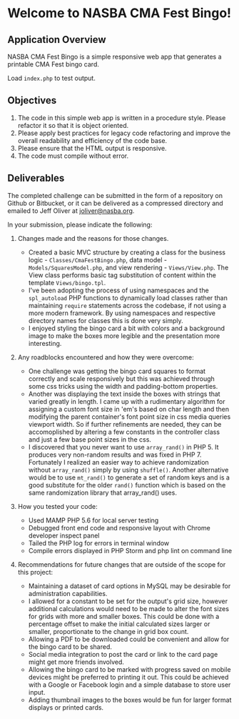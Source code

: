 # Welcome to NASBA CMA Fest Bingo!
## Application Overview
NASBA CMA Fest Bingo is a simple responsive web app that generates a printable CMA Fest bingo card.

Load `index.php` to test output.

## Objectives
1. The code in this simple web app is written in a procedure style. Please refactor it so that it is object oriented.
2. Please apply best practices for legacy code refactoring and improve the overall readability and efficiency of the code base. 
3. Please ensure that the HTML output is responsive.
4. The code must compile without error.

## Deliverables
The completed challenge can be submitted in the form of a repository on Github or Bitbucket, or it can be delivered as a compressed directory and emailed to Jeff Oliver at joliver@nasba.org.
 
In your submission, please indicate the following: 
1. Changes made and the reasons for those changes.
   * Created a basic MVC structure by creating a class for the business logic - `Classes/CmaFestBingo.php`, data model - `Models/SquaresModel.php`, and view rendering - `Views/View.php`. The View class performs basic tag substitution of content within the template `Views/bingo.tpl`.
   * I've been adopting the process of using namespaces and the `spl_autoload` PHP functions to dynamically load classes rather than maintaining `require` statements across the codebase, if not using a more modern framework. By using namespaces and respective directory names for classes this is done very simply.
   * I enjoyed styling the bingo card a bit with colors and a background image to make the boxes more legible and the presentation more interesting. 
   
2. Any roadblocks encountered and how they were overcome:
   * One challenge was getting the bingo card squares to format correctly and scale responsively but this was achieved through some css tricks using the width and padding-bottom properties.
   * Another was displaying the text inside the boxes with strings that varied greatly in length. I came up with a rudimentary algorithm for assigning a custom font size in 'em's based on char length and then modifying the parent container's font point size in css media queries viewport width. So if further refinements are needed, they can be accomoplished by altering a few constants in the controller class and just a few base point sizes in the css.
   * I discovered that you never want to use `array_rand()` in PHP 5. It produces very non-random results and was fixed in PHP 7. Fortunately I realized an easier way to achieve randomization without `array_rand()` simply by using `shuffle()`. Another alternative would be to use `mt_rand()` to generate a set of random keys and is a good substitute for the older `rand()` function which is based on the same randomization library that array_rand() uses.

3. How you tested your code:
   * Used MAMP PHP 5.6 for local server testing
   * Debugged front end code and responsive layout with Chrome developer inspect panel
   * Tailed the PHP log for errors in terminal window
   * Compile errors displayed in PHP Storm and php lint on command line

4. Recommendations for future changes that are outside of the scope for this project:
   * Maintaining a dataset of card options in MySQL may be desirable for administration capabilities.
   * I allowed for a constant to be set for the output's grid size, however additional calculations would need to be made to alter the font sizes for grids with more and smaller boxes. This could be done with a percentage offset to make the initial calculated sizes larger or smaller, proportionate to the change in grid box count.
   * Allowing a PDF to be downloaded could be convenient and allow for the bingo card to be shared.
   * Social media integration to post the card or link to the card page might get more friends involved.
   * Allowing the bingo card to be marked with progress saved on mobile devices might be preferred to printing it out. This could be achieved with a Google or Facebook login and a simple database to store user input.
   * Adding thumbnail images to the boxes would be fun for larger format displays or printed cards.
